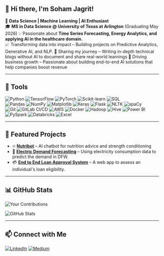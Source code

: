 ## 👋 Hi there, I'm Soham Jagrit!

🚀 **Data Science | Machine Learning | AI Enthusiast**  
🎓 **MS in Data Science @ University of Texas at Arlington** (Graduating May 2026) 
💡 Passionate about **Time Series Forecasting, Energy Analytics, and applying AI in the healthcare domain.**  
📈 Transforming data into impact – Building projects on Predictive Analytics, Generative AI, and NLP.
📝 Sharing my journey – Writing in-depth technical blogs without AI to document and share real-world learnings
💼 Driving business growth – Passionate about building end-to-end AI solutions that help companies boost revenue

---

## 🔧 Tools
![Python](https://img.shields.io/badge/Python-FFD43B?style=for-the-badge&logo=python&logoColor=blue) ![TensorFlow](https://img.shields.io/badge/TensorFlow-FF6F00?style=for-the-badge&logo=tensorflow&logoColor=white) ![PyTorch](https://img.shields.io/badge/PyTorch-EE4C2C?style=for-the-badge&logo=pytorch&logoColor=white) ![Scikit-learn](https://img.shields.io/badge/Scikit%20Learn-F7931E?style=for-the-badge&logo=scikit-learn&logoColor=white) ![SQL](https://img.shields.io/badge/SQL-4479A1?style=for-the-badge&logo=postgresql&logoColor=white)  
![Pandas](https://img.shields.io/badge/Pandas-150458?style=for-the-badge&logo=pandas&logoColor=white) ![NumPy](https://img.shields.io/badge/NumPy-013243?style=for-the-badge&logo=numpy&logoColor=white) ![Matplotlib](https://img.shields.io/badge/Matplotlib-11557C?style=for-the-badge&logo=plotly&logoColor=white) ![Keras](https://img.shields.io/badge/Keras-D00000?style=for-the-badge&logo=keras&logoColor=white) ![Flask](https://img.shields.io/badge/Flask-000000?style=for-the-badge&logo=flask&logoColor=white) ![NLTK](https://img.shields.io/badge/NLTK-006400?style=for-the-badge&logo=nltk&logoColor=white) ![spaCy](https://img.shields.io/badge/spaCy-09A3D5?style=for-the-badge&logo=spacy&logoColor=white)  
![Git](https://img.shields.io/badge/Git-F05032?style=for-the-badge&logo=git&logoColor=white) ![GitLab CI/CD](https://img.shields.io/badge/GitLab%20CI/CD-FCA121?style=for-the-badge&logo=gitlab&logoColor=white) ![AWS](https://img.shields.io/badge/AWS-232F3E?style=for-the-badge&logo=amazon-aws&logoColor=white) ![Docker](https://img.shields.io/badge/Docker-2496ED?style=for-the-badge&logo=docker&logoColor=white) ![Hadoop](https://img.shields.io/badge/Hadoop-66CCFF?style=for-the-badge&logo=apachehadoop&logoColor=black) ![Hive](https://img.shields.io/badge/Hive-FDEE21?style=for-the-badge&logo=apachehive&logoColor=black) ![Power BI](https://img.shields.io/badge/Power%20BI-F2C811?style=for-the-badge&logo=powerbi&logoColor=black) ![PySpark](https://img.shields.io/badge/PySpark-E25A1C?style=for-the-badge&logo=apachespark&logoColor=white) ![Databricks](https://img.shields.io/badge/Databricks-FF3621?style=for-the-badge&logo=databricks&logoColor=white) ![Excel](https://img.shields.io/badge/Excel-217346?style=for-the-badge&logo=microsoftexcel&logoColor=white)

---

## 📌 Featured Projects
- 🔥 **[Nutribot](https://github.com/soham-nikunj-jagrit/nutribot)** – AI chatbot for nutrition advice and strength conditioning 
- 🔄 **[Electric Demand Forecasting](https://github.com/soham-nikunj-jagrit/time-series-forecasting)** – Using electricity consumption data to predict the demand in DFW.  
- 💳 **[End to End Loan Approval System](https://github.com/soham-nikunj-jagrit/credit-score-prediction)** – A web app to assess an individual's loan eligibility.  

---

## 📊 GitHub Stats
![Your Contributions](https://github-readme-stats.vercel.app/api?username=sohamjagrit&show_icons=true&hide_title=true)

![GitHub Stats](https://github-readme-stats.vercel.app/api?username=sohamjagrit&show_icons=true&theme=tokyonight)



---



## 📫 Connect with Me
[![LinkedIn](https://img.shields.io/badge/LinkedIn-0A66C2?style=for-the-badge&logo=linkedin&logoColor=white)](https://www.linkedin.com/in/sohamjagrit/)
[![Medium](https://img.shields.io/badge/Medium-000000?style=for-the-badge&logo=medium&logoColor=white)](https://medium.com/@sohamjagrit)

<!--
**sohamjagrit/sohamjagrit** is a ✨ _special_ ✨ repository because its `README.md` (this file) appears on your GitHub profile.

Here are some ideas to get you started:

- 🔭 I’m currently working on ...
- 🌱 I’m currently learning ...
- 👯 I’m looking to collaborate on ...
- 🤔 I’m looking for help with ...
- 💬 Ask me about ...
- 📫 How to reach me: ...
- 😄 Pronouns: ...
- ⚡ Fun fact: ...
-->

